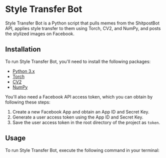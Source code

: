 # Style Transfer Bot

Style Transfer Bot is a Python script that pulls memes from the ShitpostBot API, applies style transfer to them using Torch, CV2, and NumPy, and posts the stylized images on Facebook. 

## Installation

To run Style Transfer Bot, you'll need to install the following packages:

* [Python 3.x](https://www.python.org/downloads/)
* [Torch](https://pytorch.org/get-started/locally/)
* [CV2](https://pypi.org/project/opencv-python/)
* [NumPy](https://numpy.org/install/)

You'll also need a Facebook API access token, which you can obtain by following these steps:

1. Create a new Facebook App and obtain an App ID and Secret Key.
2. Generate a user access token using the App ID and Secret Key.
3. Save the user access token in the root directory of the project as `token`.

## Usage

To run Style Transfer Bot, execute the following command in your terminal:

